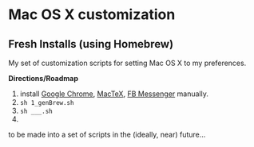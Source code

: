 # Mac OS X customization
## Fresh Installs (using Homebrew)

My set of customization scripts for setting Mac OS X to my preferences.

**Directions/Roadmap**

1. install [Google Chrome](https://www.google.com/chrome/browser/desktop/index.html), [MacTeX](https://tug.org/mactex/downloading.html), [FB Messenger](http://fbmacmessenger.rsms.me/) manually.
2. `sh 1_genBrew.sh`
3. `sh ___.sh`
4. 


to be made into a set of scripts in the (ideally, near) future...

